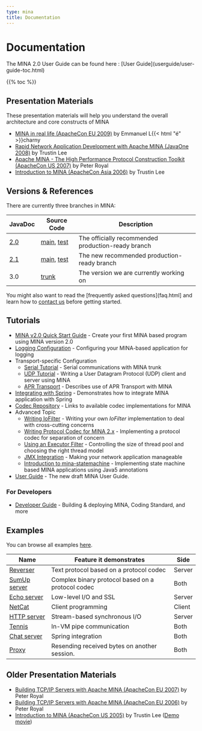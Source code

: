 ```yaml
---
type: mina
title: Documentation
---
```


# Documentation

<div class="note" markdown="1">
    The MINA 2.0 User Guide can be found here : [User Guide](userguide/user-guide-toc.html)
</div>

{{% toc %}}

## Presentation Materials

These presentation materials will help you understand the overall architecture and core constructs of MINA

* [MINA in real life (ApacheCon EU 2009)](resources/Mina_in_real_life_ASEU-2009.pdf) by Emmanuel L{{< html "&eacute;" >}}charny
* [Rapid Network Application Development with Apache MINA (JavaOne 2008)](resources/JavaOne2008.pdf) by Trustin Lee
* [Apache MINA - The High Performance Protocol Construction Toolkit (ApacheCon US 2007)](resources/ACUS2007.pdf) by Peter Royal
* [Introduction to MINA (ApacheCon Asia 2006)](resources/ACAsia2006.pdf) by Trustin Lee

## Versions & References

There are currently three branches in MINA:

|JavaDoc|Source Code|Description|
|---|---|---|
| [2.0](http://mina.apache.org/mina-project/gen-docs/latest-2.0/apidocs/index.html) | [main](http://mina.apache.org/mina-project/gen-docs/latest-2.0/xref/), [test](http://mina.apache.org/mina-project/gen-docs/latest-2.0/xref-test/) | The officially recommended production-ready branch |
| [2.1](http://mina.apache.org/mina-project/gen-docs/latest-2.1/apidocs/index.html) | [main](http://mina.apache.org/mina-project/gen-docs/latest-2.1/xref/), [test](http://mina.apache.org/mina-project/gen-docs/latest-2.1/xref-test/) | The new recommended production-ready branch |
| 3.0 | [trunk](http://svn.apache.org/viewvc/mina/mina/trunk/)| The version we are currently working on |

You might also want to read the [frequently asked questions](faq.html] and learn how to [contact us](../contact.html) before getting started.

## Tutorials


* [MINA v2.0 Quick Start Guide](quick-start-guide.html) - Create your first MINA based program using MINA version 2.0
* [Logging Configuration](userguide/ch12-logging-filter/ch12-logging-filter.html) - Configuring your MINA-based application for logging
* Transport-specific Configuration
    * [Serial Tutorial](userguide/ch6-transports/ch6.2-serial-transport.html) - Serial communications with MINA trunk
    * [UDP Tutorial](userguide/ch6-transports/ch6-transports) - Writing a User Datagram Protocol (UDP) client and server using MINA
    * [APR Transport](userguide/ch6-transports/ch6.1-apr-transport.html) - Describes use of APR Transport with MINA
* [Integrating with Spring](userguide/ch17-spring-integration/ch17-spring-integration.html) - Demonstrates how to integrate MINA application with Spring
* [Codec Repository](codec-repo.html) - Links to available codec implementations for MINA
* Advanced Topic
    * [Writing IoFilter](userguide/ch5-filters/ch5-filters.html) - Writing your own _IoFilter_ implementation to deal with cross-cutting concerns
    * [Writing Protocol Codec for MINA 2.x](userguide/ch9-codec-filter/ch9-codec-filter.html) - Implementing a protocol codec for separation of concern
    * [Using an Executor Filter](userguide/ch10-executor-filter/ch10-executor-filter.html) - Controlling the size of thread pool and choosing the right thread model
    * [JMX Integration](userguide/ch16-jmx-support/ch16-jmx-support.html) - Making your network application manageable
    * [Introduction to mina-statemachine](userguide/ch14-state-machine/ch14-state-machine.html) - Implementing state machine based MINA applications using Java5 annotations
* [User Guide](userguide/user-guide-toc.html) - The new draft MINA User Guide.

### For Developers

* [Developer Guide](developer-guide.html) \- Building & deploying MINA, Coding Standard, and more

## Examples

You can browse all examples [here](http://mina.apache.org/mina-project/gen-docs/latest-2.0/xref/org/apache/mina/example/).

| Name | Feature it demonstrates | Side |
|---|---|---|
| [Reverser](http://mina.apache.org/mina-project/gen-docs/latest-2.0/xref/org/apache/mina/example/reverser/) | Text protocol based on a protocol codec | Server |
| [SumUp server](http://mina.apache.org/mina-project/gen-docs/latest-2.0/xref/org/apache/mina/example/sumup/) | Complex binary protocol based on a protocol codec | Both |
| [Echo server](http://mina.apache.org/mina-project/gen-docs/latest-2.0/xref/org/apache/mina/example/echoserver/) | Low-level I/O and SSL | Server |
| [NetCat](http://mina.apache.org/mina-project/gen-docs/latest-2.0/xref/org/apache/mina/example/netcat/) | Client programming | Client |
| [HTTP server](http://mina.apache.org/mina-project/gen-docs/latest-2.0/xref/org/apache/mina/http/) | Stream-based synchronous I/O | Server |
| [Tennis](http://mina.apache.org/mina-project/gen-docs/latest-2.0/xref/org/apache/mina/example/tennis/) | In-VM pipe communication | Both |
| [Chat server](http://mina.apache.org/mina-project/gen-docs/latest-2.0/xref/org/apache/mina/example/chat/) | Spring integration | Both |
| [Proxy](http://mina.apache.org/mina-project/gen-docs/latest-2.0/xref/org/apache/mina/example/proxy/) | Resending received bytes on another session. | Both |

## Older Presentation Materials

* [Building TCP/IP Servers with Apache MINA (ApacheCon EU 2007)](resources/ACEU2007.pdf) by Peter Royal
* [Building TCP/IP Servers with Apache MINA (ApacheCon EU 2006)](resources/ACEU2006.pdf) by Peter Royal
* [Introduction to MINA (ApacheCon US 2005)](resources/ACUS2005.pdf) by Trustin Lee ([Demo movie](resources/ACUS2005.swf))

